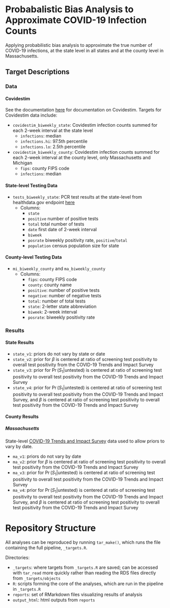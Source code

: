 # Probabalistic Bias Analysis to Approximate COVID-19 Infection Counts

Applying probabilistic bias analysis to approximate the true number of COVID-19 infections, at the state level in all states and at the county level in Massachusetts.


## Target Descriptions

### Data

#### Covidestim

See the documentation [here](covidestim.org) for documentation on Covidestim. Targets for Covidestim data include:

* `covidestim_biweekly_state`: Covidestim infection counts summed for each 2-week interval at the state level
  - `infections`: median
  - `infections.hi`: 97.5th percentile
  - `infections.lo`: 2.5th percentile
* `covidestim_biweekly_county`: Covidestim infection counts summed for each 2-week interval at the county level, only Massachusetts and Michigan
  - `fips`: county FIPS code
  - `infections`: median

#### State-level Testing Data

* `tests_biweekly_state`: PCR test results at the state-level from healthdata.gov endpoint [here](https://healthdata.gov/dataset/COVID-19-Diagnostic-Laboratory-Testing-PCR-Testing/j8mb-icvb)
    * Columns: 
      - `state`
      - `positive` number of positive tests
      - `total` total number of tests
      - `date` first date of 2-week interval
      - `biweek`
      - `posrate` biweekly positivity rate, `positive`/`total`
      - `population` census population size for state
      
#### County-level Testing Data

* `mi_biweekly_county` and `ma_biweekly_county`
  - Columns: 
      -  `fips`: county FIPS code
      - `county`: county name 
      - `positive`: number of positive tests
      - `negative`: number of negative tests
      - `total`: number of total tests 
      - `state`: 2-letter state abbreviation
      - `biweek`: 2-week interval
      - `posrate`: biweekly positivity rate

### Results

#### State Results 

* `state_v1`: priors do not vary by state or date
* `state_v2`: prior for $\beta$ is centered at ratio of screening test positivity to overall test positivity from the COVID-19 Trends and Impact Survey
* `state_v3`: prior for $\Pr(S_1|\text{untested})$ is centered at ratio of screening test positivity to overall test positivity from the COVID-19 Trends and Impact Survey
* `state_v4`: prior for $\Pr(S_1|\text{untested})$ is centered at ratio of screening test positivity to overall test positivity from the COVID-19 Trends and Impact Survey, and $\beta$ is centered at ratio of screening test positivity to overall test positivity from the COVID-19 Trends and Impact Survey

#### County Results 

##### Massachusetts

State-level [COVID-19 Trends and Impact Survey](https://delphi.cmu.edu/covid19/ctis/) data used to allow priors to vary by date.

* `ma_v1`: priors do not vary by date
* `ma_v2`: prior for $\beta$ is centered at ratio of screening test positivity to overall test positivity from the COVID-19 Trends and Impact Survey
* `ma_v3`: prior for $\Pr(S_1|\text{untested})$ is centered at ratio of screening test positivity to overall test positivity from the COVID-19 Trends and Impact Survey
* `ma_v4`: prior for $\Pr(S_1|\text{untested})$ is centered at ratio of screening test positivity to overall test positivity from the COVID-19 Trends and Impact Survey, and $\beta$ is centered at ratio of screening test positivity to overall test positivity from the COVID-19 Trends and Impact Survey

# Repository Structure

All analyses can be reproduced by running `tar_make()`, which runs the file containing the full pipeline, `_targets.R`. 

Directories:

- `_targets`: where targets from  `_targets.R` are saved; can be accessed with `tar_read` more quickly rather than reading the RDS files directly from `_targets/objects`
- `R`: scripts forming the core of the analyses, which are run in the pipeline in  `_targets.R`
- `reports`: set of RMarkdown files visualizing results of analysis 
- `output_html`: html outputs from `reports`